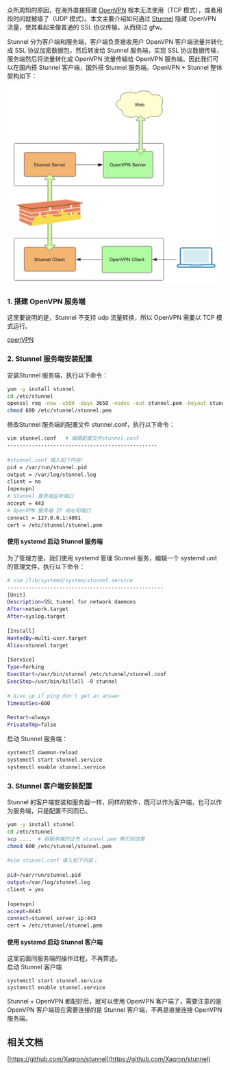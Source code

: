 

众所周知的原因，在海外直接搭建 [OpenVPN](https://openvpn.net/) 根本无法使用（TCP 模式），或者用段时间就被墙了（UDP 模式）。本文主要介绍如何通过 [Stunnel](https://www.stunnel.org/) 隐藏 OpenVPN 流量，使其看起来像普通的 SSL 协议传输，从而绕过 gfw。

Stunnel 分为客户端和服务端，客户端负责接收用户 OpenVPN 客户端流量并转化成 SSL 协议加密数据包，然后转发给 Stunnel 服务端，实现  SSL 协议数据传输，服务端然后将流量转化成 OpenVPN 流量传输给 OpenVPN 服务端。因此我们可以在国内搭 Stunnel  客户端，国外搭 Stunnel 服务端。OpenVPN + Stunnel 整体架构如下：

![336678946543465436](企业建设/openVPN/assets/336678946543465436-20240612100735-q1ukl49.png)​

### 1. 搭建 OpenVPN 服务端

这里要说明的是，Stunnel 不支持 udp 流量转换，所以  OpenVPN 需要以 TCP 模式运行。

[openVPN](.md)

### 2. Stunnel 服务端安装配置

安装Stunnel 服务端，执行以下命令：

```bash
yum -y install stunnel
cd /etc/stunnel
openssl req -new -x509 -days 3650 -nodes -out stunnel.pem -keyout stunnel.pem
chmod 600 /etc/stunnel/stunnel.pem
```

修改Stunnel 服务端的配置文件 stunnel.conf，执行以下命令：

```bash
vim stunnel.conf   # 编辑配置文件stunnel.conf
-------------------------------------------------

#stunnel.conf 填入如下内容:
pid = /var/run/stunnel.pid
output = /var/log/stunnel.log
client = no
[openvpn]
# Stunnel 服务端监听端口
accept = 443
# OpenVPN 服务端 IP 地址和端口
connect = 127.0.0.1:4001
cert = /etc/stunnel/stunnel.pem
```

#### 使用 systemd 启动 Stunnel 服务端

为了管理方便，我们使用 systemd 管理 Stunnel 服务，编辑一个 systemd unit 的管理文件，执行以下命令：

```bash
# vim /lib/systemd/system/stunnel.service
---------------------------------------------------
[Unit]
Description=SSL tunnel for network daemons
After=network.target
After=syslog.target

[Install]
WantedBy=multi-user.target
Alias=stunnel.target

[Service]
Type=forking
ExecStart=/usr/bin/stunnel /etc/stunnel/stunnel.conf
ExecStop=/usr/bin/killall -9 stunnel

# Give up if ping don't get an answer
TimeoutSec=600

Restart=always
PrivateTmp=false
```

启动 Stunnel 服务端：

```bash
systemctl daemon-reload
systemctl start stunnel.service
systemctl enable stunnel.service
```

### 3. Stunnel 客户端安装配置

Stunnel 的客户端安装和服务器一样，同样的软件，既可以作为客户端，也可以作为服务端，只是配置不同而已。

```bash
yum -y install stunnel
cd /etc/stunnel
scp ....  # 将服务端的证书 stunnel.pem 拷贝到这里
chmod 600 /etc/stunnel/stunnel.pem

#vim stunnel.conf 填入如下内容：

pid=/var/run/stunnel.pid
output=/var/log/stunnel.log
client = yes

[openvpn]
accept=8443
connect=stunnel_server_ip:443
cert = /etc/stunnel/stunnel.pem
```

#### 使用 systemd 启动 Stunnel 客户端

这里前面同服务端的操作过程，不再赘述。  
启动 Stunnel 客户端

```
systemctl start stunnel.service
systemctl enable stunnel.service
```

Stunnel + OpenVPN 都配好后，就可以使用 OpenVPN 客户端了，需要注意的是 OpenVPN 客户端现在需要连接的是 Stunnel 客户端，不再是直接连接 OpenVPN 服务端。

## 相关文档

[https://github.com/Xaqron/stunnel](https://github.com/Xaqron/stunnel)
